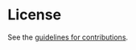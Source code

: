 # License

See the
[guidelines for contributions](https://github.com/bspk/draft-richer-oauth-pushed-client-registration/blob/main/CONTRIBUTING.md).
